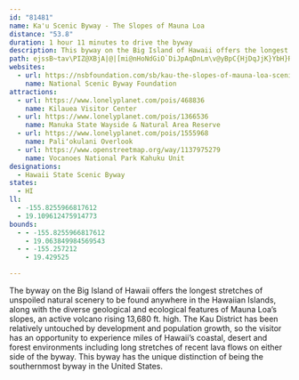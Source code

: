 ```yaml
---
id: "81481"
name: Ka'u Scenic Byway - The Slopes of Mauna Loa
distance: "53.8"
duration: 1 hour 11 minutes to drive the byway
description: This byway on the Big Island of Hawaii offers the longest stretches of unspoiled natural scenery to be found anywhere in the Hawaiian Islands, along with the diverse geological and ecological features of Mauna Loa’s slopes, an active volcano rising 13,680 ft. high.
path: ejssB~tav\PIZ@XBjA|@|[mi@nHoNdGiO`DiJpAqDnLm\v@yBpC{HjDqJjK}YbH}RrFsOxGyQtFeO`H_SLc@rAiFjC_LdHyZzA}FtFgVhHcZ~GsYvGeY`@aBrIm]pF_T`O_m@d@a@LOJWH]DO??BKBc@Kq@nDuNdd@siBrIc]bBaHBMLg@DKtDiOlC{KvB_Jb@yB`@kBd@kCRmANgA^eCZyBXaCRsBL}ALqA`@_HNwCNuErBgt@JsDpDyqABaAAq@Am@AOi@POHYVoAdAi@\[L??_@Je@NWL{AhA[R[Lq@RiD~@a@FcCbAy@R_Bf@WJ]@g@JY@K???J?XAf@K\AVK~Ag@x@SbCcA`@GhD_Ap@SZMZSzAiAVMd@O^K??ZMh@]nAeAXWNIh@QAEEa@CSI_@Og@[y@s@uA]k@yCeFmAuBe@gACIQ}@KeBMcAQaAYcBYuBAQCU@o@B]Ha@fAkEJa@Ne@N[?A^s@FSBU@WIeCA_A?G@ULeA@C@CD]Dk@@MAaCAmAAaAsB_m@A{@@}@VwG?UDqBAa@CSMs@i@}B}DaYQcAUaAgCcJMk@CWq@uKA]B_@t@wG@M?OA]OqAAg@?SPcEF]H]FMPW~G}GRUNYJ[xBiLBY?[EYGYKUeFcHeAwAQ]K_@Ga@AQ@c@jAwL@Y?Y?[CYEYEWwE{MQ_@Q_@U[yH}IGKKWCME[GiACUGQGOe@{@GQOg@i@}CKWMSOQSOsAm@IGUSQUMYg@eBIQKOOOOKOIQGSEcE}@MEMGKIKKIKIMCGAEEOCOAOAO@OFwAB_@@]DsCBqA?I@KBGBIBIDGFEFGFCHCHCFAx@GLALELEJGh@YDEBEDE@EBG??@G?G?G?GAEAG{@iCaCcHq@kBI[ACAE?E?C?E@C@E@CBE@CBABCXMdCmALGJG@AJIJKHMNWlBoDfCyEbEyHdA}BrA{ClBmElHaPv@cBVk@Ze@v@sATa@FKLSz@sAp@mATu@Nm@Fa@HmAByBBqs@?[?cDIyACUQ}AOqACQIm@KcAGe@COKy@[eCKy@SwAg@}DK{@]qCg@yDUsAw@oDEQAEwB}IUaAGWe@_CwBkLgAoFCMYsASeAw@wCcBsFQg@c@oAc@{@e@u@yO}PiAqASUGIk@q@cAoAk@o@yCsD[e@mBcDaAgBuCaFa@w@Sc@a@oA}@aDSm@Wk@]q@uCmDeA_AeBqAmB_B_BiA}AkAcAo@}@e@KE_Bq@OGq@WyAg@KEuBs@mCo@cBYcAS_ASq@QYK]McAe@s@c@m@e@u@_@sAk@CAgAa@w@]g@MoAOaBKc@I_@Ka@Mg@YaA{@iAoA[a@c@_AYk@Q[[Yy@m@{AqASQkDmCeCkBc@YaC_BwCqBqjA}v@oEaC{u@ca@mQmJew@}a@gAm@iLgGQIOG{`Awg@sBaAm@[o@[WO[WiAo@k@]w@a@kDiBoBaAoAm@mAk@_e@qVycB_}@[Og@YsBkAuBsAkBuAmB_BiBaBaBcBcaBw`B]_@kDkDa@_@_[yZ}L}L_CmBgCaBoCuAsCiAca@}L]IqAa@wlAi_@oC{@ii@{PeA]}FaBkEqB{BcAqRcKyA{@uBaBoAmAyh@uk@{@u@[YMMo@c@qAw@qAm@{c@yO_{Amg@{@[a@OscAa]ePsFqBs@wD_BgAi@qC_BGE{@g@cBgAy@o@m@c@}M_LoDgCqFcDiCsAsDeBeLsEkOyF_EyAcRgH}Ak@_GyBqQgH_E}AWKwO{GgHkDkB}@oJiEoJyEeEsBmEwBeJwEaCoAcE{B_HqDk_@eSuGeDcEyBmIsEgGaD_By@gKwF{OiImJaFaB}@cAk@{@g@oJ_FgE}BgAk@}EsCqAs@uPwJgCyAiD{B{@m@gBgAwCeBoFiDuA}@iEuCiAu@aGcEuEcDeCaBa@WOIuF_EwAeAcBuAQOi@e@KIQO[WuEiDmA{@oFaEkA_A{GmFaCkByDgDwC{ByKwJcDsCyCqCiC}BkCiCeA_As@o@_CyBaFaFmCoC_@a@aCeCoCwCcCmCeBiB_CgCiG{GA?kHwH{EcFwBaCoCuCkKiMqBgCsAgBcAuAaE}EsAcB[]a@]{@i@aBaAiBiAiAy@cAcAiHwHeAaAeAu@aDsBkG{DeCyAkBkAeA}@{DuDiAuA{@gAaAqAaAuAwCoEu@cA}@_AcC_CwOwOqCmCyAkAqLyHsB_BeAcA{BwCsAiBgAsAc@g@_@]q@_@w@e@qCyAq@e@y@s@w@{@uBwC{BuDsCmFy@oAoBkCi@{@e@}@aA{B]o@a@g@{@_AwAoAm@q@m@y@mA}AgBqBsBqBoBoByBwBk@{@s@mAq@cAw@_AyDgEqAyAa@m@Wk@wBoFo@oBOw@_@eBSeAUw@c@gAa@q@gG{K}A}D{KuZww@evBuN_`@}KcZ}Raa@oEeJaAqBsHgOYy@c@oAKi@Ic@Ku@Eq@E{@CeBLkBN_A`@}Bl@cDRwANaAfAkGdFaZf@qCb@qCPcA\wBlAiHb@aC\wATw@j@{A^s@p@iAPUfAwAt@s@`Aw@hAu@fBeApBeAtDuBXMd@dAVx@J|@Bh@Dj@@F?F?HBb@BJDjA?HAzACh@K`@[z@O\_@fACHa@Q_@pA
websites:
  - url: https://nsbfoundation.com/sb/kau-the-slopes-of-mauna-loa-scenic-byway/
    name: National Scenic Byway Foundation
attractions:
  - url: https://www.lonelyplanet.com/pois/468836
    name: Kilauea Visitor Center
  - url: https://www.lonelyplanet.com/pois/1366536
    name: Manuka State Wayside & Natural Area Reserve
  - url: https://www.lonelyplanet.com/pois/1555968
    name: Paliʻokulani Overlook
  - url: https://www.openstreetmap.org/way/1137975279
    name: Vocanoes National Park Kahuku Unit
designations:
  - Hawaii State Scenic Byway
states:
  - HI
ll:
  - -155.8255966817612
  - 19.109612475914773
bounds:
  - - -155.8255966817612
    - 19.063849984569543
  - - -155.257212
    - 19.429525

---
```


The byway on the Big Island of Hawaii offers the longest stretches of unspoiled natural scenery to be found anywhere in the Hawaiian Islands, along with the diverse geological and ecological features of Mauna Loa’s slopes, an active volcano rising 13,680 ft. high. The Kau District has been relatively untouched by development and population growth, so the visitor has an opportunity to experience miles of Hawaii’s coastal, desert and forest environments including long stretches of recent lava flows on either side of the byway. This byway has the unique distinction of being the southernmost byway in the United States.
